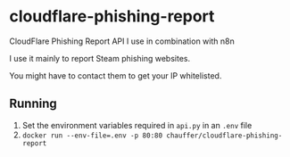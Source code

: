 # cloudflare-phishing-report

CloudFlare Phishing Report API I use in combination with n8n

I use it mainly to report Steam phishing websites.

You might have to contact them to get your IP whitelisted.

## Running

1. Set the environment variables required in `api.py` in an `.env` file
2. `docker run --env-file=.env -p 80:80 chauffer/cloudflare-phishing-report`
